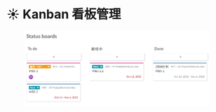 # ☀ Kanban 看板管理

<figure><img src="../.gitbook/assets/image (15).png" alt=""><figcaption></figcaption></figure>
